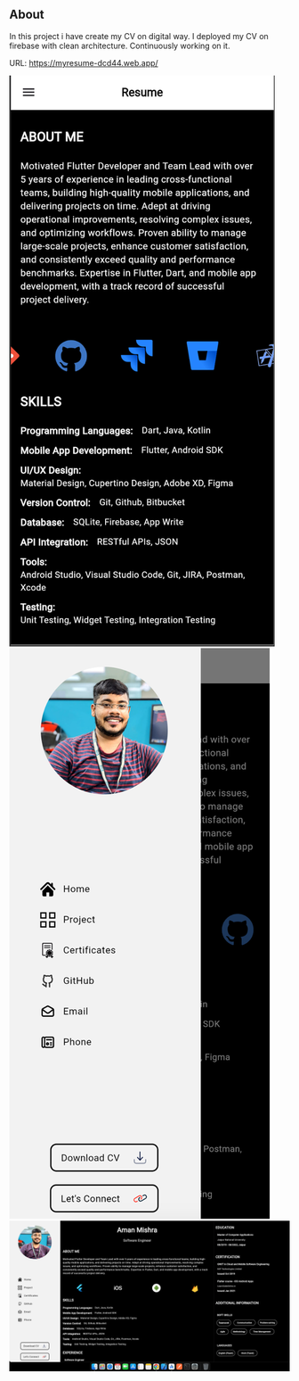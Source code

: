 ## About

In this project i have create my CV on digital way. I deployed my CV on firebase with clean architecture. Continuously working on it.

URL: https://myresume-dcd44.web.app/ 

![img_2.png](img_2.png)
![img.png](img.png)
![img_1.png](img_1.png)
